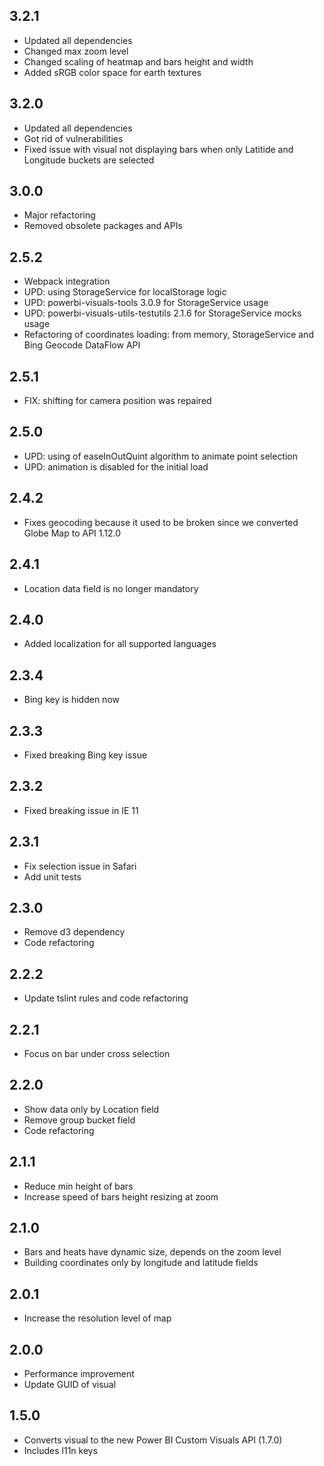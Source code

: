 ## 3.2.1
* Updated all dependencies
* Changed max zoom level
* Changed scaling of heatmap and bars height and width
* Added sRGB color space for earth textures

## 3.2.0
* Updated all dependencies
* Got rid of vulnerabilities
* Fixed issue with visual not displaying bars when only Latitide and Longitude buckets are selected

## 3.0.0
* Major refactoring
* Removed obsolete packages and APIs

## 2.5.2
* Webpack integration
* UPD: using StorageService for localStorage logic
* UPD: powerbi-visuals-tools 3.0.9 for StorageService usage
* UPD: powerbi-visuals-utils-testutils 2.1.6 for StorageService mocks usage
* Refactoring of coordinates loading: from memory, StorageService and Bing Geocode DataFlow API

## 2.5.1
* FIX: shifting for camera position was repaired

## 2.5.0
* UPD: using of easeInOutQuint algorithm to animate point selection
* UPD: animation is disabled for the initial load

## 2.4.2
* Fixes geocoding because it used to be broken since we converted Globe Map to API 1.12.0

## 2.4.1
* Location data field is no longer mandatory

## 2.4.0
* Added localization for all supported languages

## 2.3.4
* Bing key is hidden now

## 2.3.3
* Fixed breaking Bing key issue

## 2.3.2
* Fixed breaking issue in IE 11 

## 2.3.1
* Fix selection issue in Safari
* Add unit tests

## 2.3.0
* Remove d3 dependency
* Code refactoring

## 2.2.2
* Update tslint rules and code refactoring

## 2.2.1
* Focus on bar under cross selection

## 2.2.0
* Show data only by Location field
* Remove group bucket field
* Code refactoring

## 2.1.1
* Reduce min height of bars
* Increase speed of bars height resizing at zoom

## 2.1.0
* Bars and heats have dynamic size, depends on the zoom level
* Building coordinates only by longitude and latitude fields

## 2.0.1
* Increase the resolution level of map

## 2.0.0
* Performance improvement
* Update GUID of visual 

## 1.5.0
* Converts visual to the new Power BI Custom Visuals API (1.7.0)
* Includes l11n keys